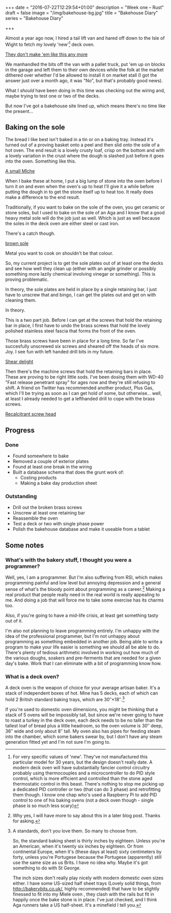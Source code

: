 +++
date = "2016-07-22T12:29:54+01:00"
description = "Week one – Rust"
draft = false
image = "/img/bakehouse-bg.jpg"
title = "Bakehouse Diary"
series = "Bakehouse Diary"

+++

Almost a year ago now, I hired a tail lift van and hared off down to the Isle
of Wight to fetch my lovely 'new'[^3] deck oven.

<a href="https://www.instagram.com/p/BIKWHSogUz2/?taken-by=theloafery"
class="embed">They don't make 'em like this any more</a>

We manhandled the bits off the van with a pallet truck, put 'em up on blocks
in the garage and left them to their own devices while the folk at the market
dithered over whether I'd be allowed to install it on market stall (I got the
answer just over a month ago, it was "No", but that's probably good news).

What I _should_ have been doing in this time was checking out the wiring and,
maybe trying to test one or two of the decks. 

But now I've got a bakehouse site lined up, which means there's no time
like the present...

## Baking on the sole

The bread I like best isn't baked in a tin or on a baking tray. Instead it's
turned out of a proving basket onto a peel and then slid onto the sole of a
hot oven. The end result is a lovely crusty loaf, crisp on the bottom and with
a lovely variation in the crust where the dough is slashed just before it goes
into the oven. Something like this.

<a href="https://www.instagram.com/p/7hdnWbiHiD/?taken-by=theloafery"
class="embed">A small Mîche</a>

When I bake these at home, I put a big lump of stone into the oven before I
turn it on and even when the oven's up to heat I'll give it a while before
putting the dough in to get the stone itself up to heat too. It really does
make a difference to the end result.

Traditionally, if you want to bake on the sole of the oven, you get ceramic or
stone soles, but I used to bake on the sole of an Aga and I know that a good
heavy metal sole will do the job just as well. Which is just as well because
the soles in the deck oven are either steel or cast iron. 

There's a catch though.

<a href="https://www.instagram.com/p/BIKTottAW9K/?taken-by=theloafery"
class="embed">brown sole</a>

Metal you want to cook on shouldn't be that colour.

So, my current project is to get the sole plates out of at least one the decks
and see how well they clean up (either with an angle grinder or possibly
something more lazily chemical involving vinegar or something). This is
proving problematic.

In theory, the sole plates are held in place by a single retaining bar, I just
have to unscrew that and bingo, I can get the plates out and get on with
cleaning them.

In theory.

This is a two part job. Before I can get at the screws that hold the retaining
bar in place, I first have to undo the brass screws that hold the lovely
polished stainless steel fascia that forms the front of the oven.

Those brass screws have been in place for a long time. So far I've succesfully
unscrewed six screws and sheared off the heads of six more. Joy. I see fun
with left handed drill bits in my future.

<a href="https://www.instagram.com/p/BIKUgLKA2X9/?taken-by=theloafery" class="embed">Shear delight</a>

Then there's the machine screws that hold the retaining bars in place. These are
proving to be right little sods. I've been dosing them with WD-40 "Fast
release penetrant spray" for ages now and they're still refusing to shift. A
friend on Twitter has recommended another product, Plus Gas, which I'll be
trying as soon as I can get hold of some, but otherwise... well, at least I
already needed to get a lefthanded drill to cope with the brass screws. 

<a
href="https://www.instagram.com/p/BIKU5uZgfrs/?taken-by=theloafery" class="embed">Recalcitrant
screw head</a>

## Progress

### Done

- Found somewhere to bake
- Removed a couple of exterior plates
- Found at least one break in the wiring
- Built a database schema that does the grunt work of:
  - Costing products
  - Making a bake day production sheet

### Outstanding

- Drill out the broken brass screws
- Unscrew at least one retaining bar
- Reassemble the oven
- Test a deck or two with single phase power
- Polish the bakehouse database and make it useable from a tablet

## Some notes

### What's with the bakery stuff, I thought you were a programmer?

Well, yes, I am a programmer. But I'm also suffering from RSI, which makes
programming painful and low level but annoying depression and a general sense
of what's the bloody point about programming as a career.[^1] Making a real
product that people really need in the real world is really appealing to me.
And doing a job that will force me to take some exercise has its charms too.

Also, if you're going to have a mid-life crisis, at least get something tasty
out of it.

I'm also not planning to leave programming entirely. I'm unhappy with the idea
of the professional programmer, but I'm not unhappy about programming as
something embedded in another job. Being able to write a program to make your
life easier is something we should all be able to do. There's plenty of
tedious arithmetic involved in working out how much of the various doughs,
soakers and pre-ferments that are needed for a given day's bake. Work that I
can eliminate with a bit of programming know how.

### What is a deck oven?

A deck oven is the weapon of choice for your average artisan baker. It's a
stack of independent boxes of hot. Mine has 5 decks, each of which can hold 2
British standard baking trays, which are 30″×18″.[^2] 

If you're used to domestic oven dimensions, you might be thinking that a stack
of 5 ovens will be impossibly tall, but since we're never going to have to
roast a turkey in the deck oven, each deck needs to be no taller than the
tallest loaf of bread plus a little headroom, so the oven volume is 30″ deep, 36″
wide and only about 8″ tall. My oven also has pipes for feeding steam into the
chamber, which some bakers swear by, but I don't have any steam generation
fitted yet and I'm not sure I'm going to.

[^1]: Why yes, I will have more to say about this in a later blog post. Thanks for asking.

[^2]: A standards, don't you love them. So many to choose from.

    So, the standard baking sheet is thirty inches by eighteen. Unless you're
    an American, when it's twenty six inches by eighteen. Or from continental
    Europe, when it's (these days at least) sixty centimeters by forty, unless
    you're Portugese because the Portugese (apparently) still use the same
    size as us Brits. I have no idea why. Maybe it's got something to do with
    St George.
    
    The inch sizes don't really play nicely with modern domestic oven sizes
    either. I have some US-sized half sheet trays (Lovely solid things, from
    <http://bakerybits.co.uk/>, highly recommended) that have to be slightly
    finessed to fit into my Miele oven , they clash with the rails but fit in
    happily once the bake stone is in place. I've just checked, and I think
    Aga runners take a US half-sheet. It's a minefield I tell you.

[^3]: For very specific values of 'new'. They've not manufactured this
      particular model for 30 years, but the design doesn't really date. A
      modern deck oven will have substantially fancier control circuitry
      probably using thermocouples and a microcontroller to do PID style
      control, which is more efficient and controlled than the stone aged
      thermostatic control in this beast. There's nothing to stop me picking
      up a dedicated PID controller or two (that can do 3 phase) and
      retrofitting them though. I know one chap who's used a Raspberry Pi to
      add PID control to one of his baking ovens (not a deck oven though -
      single phase is so much less scary)
